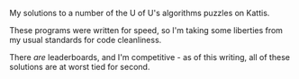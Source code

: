 My solutions to a number of the U of U's algorithms puzzles on Kattis.

These programs were written for speed, so I'm taking some liberties from my usual standards for code cleanliness.

There _are_ leaderboards, and I'm competitive - as of this writing, all of these solutions are at worst tied for second.
